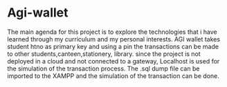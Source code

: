 # Agi-wallet
The main agenda for this project is to explore the technologies that i have learned through my curriculum and my personal interests. 
AGI wallet takes student htno as primary key and using a pin the transactions can be made to other students,canteen,stationery, library.
since the project is not deployed in a cloud and not connected to a gateway, Localhost is used for the simulation of the transaction process.
The .sql dump file can be imported to the XAMPP and the simulation of the transaction can be done.
